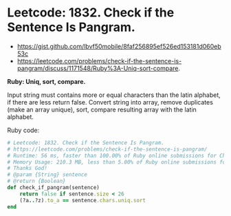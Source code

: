 # Leetcode: 1832. Check if the Sentence Is Pangram.

- https://gist.github.com/lbvf50mobile/8faf256895ef526ed153181d060eb53c
- https://leetcode.com/problems/check-if-the-sentence-is-pangram/discuss/1171548/Ruby%3A-Uniq-sort-compare.

**Ruby: Uniq, sort, compare.**

Input string must contains more or equal characters than the latin alphabet, if there are less return false. Convert string into array, remove duplicates (make an array unique), sort, compare resulting array with the latin alphabet. 

Ruby code:
```Ruby
# Leetcode: 1832. Check if the Sentence Is Pangram.
# https://leetcode.com/problems/check-if-the-sentence-is-pangram/
# Runtime: 56 ms, faster than 100.00% of Ruby online submissions for Check if the Sentence Is Pangram.
# Memory Usage: 210.3 MB, less than 5.00% of Ruby online submissions for Check if the Sentence Is Pangram.
# Thanks God!
# @param {String} sentence
# @return {Boolean}
def check_if_pangram(sentence)
    return false if sentence.size < 26
    (?a..?z).to_a == sentence.chars.uniq.sort
end
```

